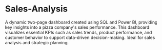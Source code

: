 # Sales-Analysis
A dynamic two-page dashboard created using SQL and Power BI, providing key insights into a pizza company's sales performance. This dashboard visualizes essential KPIs such as sales trends, product performance, and customer behavior to support data-driven decision-making. Ideal for sales analysis and strategic planning.
